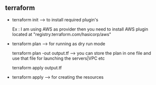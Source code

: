 ## terraform

- terraform init  --> to install required plugin's 
    
    Ex : I am using AWS as provider then you need to install AWS plugin located at "registry.terraform.com/hasicorp/aws"

- terraform plan  --> for running as dry run mode

    terraform plan -out output.tf   --> you can store the plan in one file and use that file for launching the servers|VPC etc
    
    terraform apply output.tf 
    
- terraform apply  --> for creating the resources
  
